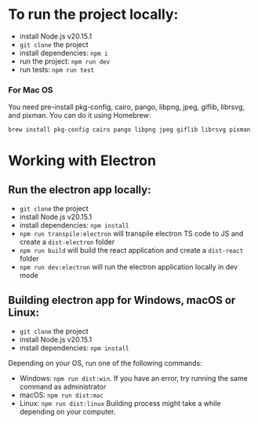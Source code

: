 # To run the project locally:

- install Node.js v20.15.1
- `git clone` the project
- install dependencies: `npm i`
- run the project: `npm run dev`
- run tests: `npm run test`

### For Mac OS

You need pre-install pkg-config, cairo, pango, libpng, jpeg, giflib, librsvg, and pixman.
You can do it using Homebrew:

```shell
brew install pkg-config cairo pango libpng jpeg giflib librsvg pixman
```

# Working with Electron

## Run the electron app locally:

- `git clone` the project
- install Node.js v20.15.1
- install dependencies: `npm install`
- `npm run transpile:electron` will transpile electron TS code to JS and create a `dist-electron` folder
- `npm run build` will build the react application and create a `dist-react` folder
- `npm run dev:electron` will run the electron application locally in dev mode

## Building electron app for Windows, macOS or Linux:

- `git clone` the project
- install Node.js v20.15.1
- install dependencies: `npm install`

Depending on your OS, run one of the following commands:

- Windows: `npm run dist:win`. If you have an error, try running the same command as administrator
- macOS: `npm run dist:mac`
- Linux: `npm run dist:linux`
  Building process might take a while depending on your computer.
